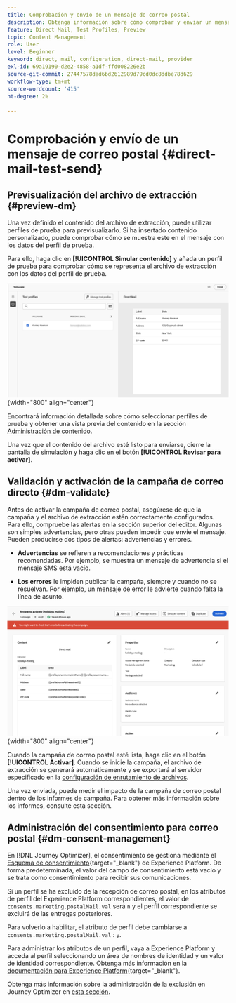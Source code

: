 ```yaml
---
title: Comprobación y envío de un mensaje de correo postal
description: Obtenga información sobre cómo comprobar y enviar un mensaje de correo postal en Journey Optimizer
feature: Direct Mail, Test Profiles, Preview
topic: Content Management
role: User
level: Beginner
keyword: direct, mail, configuration, direct-mail, provider
exl-id: 69a19190-d2e2-4858-a1df-ffd008226e2b
source-git-commit: 27447578dad6bd2612989d79cd0dc8ddbe78d629
workflow-type: tm+mt
source-wordcount: '415'
ht-degree: 2%

---
```


# Comprobación y envío de un mensaje de correo postal {#direct-mail-test-send}

## Previsualización del archivo de extracción {#preview-dm}

Una vez definido el contenido del archivo de extracción, puede utilizar perfiles de prueba para previsualizarlo. Si ha insertado contenido personalizado, puede comprobar cómo se muestra este en el mensaje con los datos del perfil de prueba.

Para ello, haga clic en **[!UICONTROL Simular contenido]** y añada un perfil de prueba para comprobar cómo se representa el archivo de extracción con los datos del perfil de prueba.

![](assets/direct-mail-simulate.png){width="800" align="center"}

Encontrará información detallada sobre cómo seleccionar perfiles de prueba y obtener una vista previa del contenido en la sección [Administración de contenido](../content-management/preview-test.md).

Una vez que el contenido del archivo esté listo para enviarse, cierre la pantalla de simulación y haga clic en el botón **[!UICONTROL Revisar para activar]**.

## Validación y activación de la campaña de correo directo {#dm-validate}

Antes de activar la campaña de correo postal, asegúrese de que la campaña y el archivo de extracción estén correctamente configurados. Para ello, compruebe las alertas en la sección superior del editor. Algunas son simples advertencias, pero otras pueden impedir que envíe el mensaje. Pueden producirse dos tipos de alertas: advertencias y errores.

* **Advertencias** se refieren a recomendaciones y prácticas recomendadas. Por ejemplo, se muestra un mensaje de advertencia si el mensaje SMS está vacío.

* **Los errores** le impiden publicar la campaña, siempre y cuando no se resuelvan. Por ejemplo, un mensaje de error le advierte cuando falta la línea de asunto.

![](assets/direct-mail-review.png){width="800" align="center"}

Cuando la campaña de correo postal esté lista, haga clic en el botón **[!UICONTROL Activar]**. Cuando se inicie la campaña, el archivo de extracción se generará automáticamente y se exportará al servidor especificado en la [configuración de enrutamiento de archivos](../direct-mail/direct-mail-configuration.md).

Una vez enviada, puede medir el impacto de la campaña de correo postal dentro de los informes de campaña. Para obtener más información sobre los informes, consulte esta sección.

## Administración del consentimiento para correo postal {#dm-consent-management}

En [!DNL Journey Optimizer], el consentimiento se gestiona mediante el [Esquema de consentimiento](https://experienceleague.adobe.com/docs/experience-platform/xdm/field-groups/profile/consents.html?lang=es){target="_blank"} de Experience Platform. De forma predeterminada, el valor del campo de consentimiento está vacío y se trata como consentimiento para recibir sus comunicaciones.

Si un perfil se ha excluido de la recepción de correo postal, en los atributos de perfil del Experience Platform correspondientes, el valor de `consents.marketing.postalMail.val` será `n` y el perfil correspondiente se excluirá de las entregas posteriores.

Para volverlo a habilitar, el atributo de perfil debe cambiarse a `consents.marketing.postalMail.val` : `y`.

Para administrar los atributos de un perfil, vaya a Experience Platform y acceda al perfil seleccionando un área de nombres de identidad y un valor de identidad correspondiente. Obtenga más información en la [documentación para Experience Platform](https://experienceleague.adobe.com/docs/experience-platform/profile/ui/user-guide.html?lang=es#getting-started){target="_blank"}.

Obtenga más información sobre la administración de la exclusión en Journey Optimizer en [esta sección](../privacy/opt-out.md).
